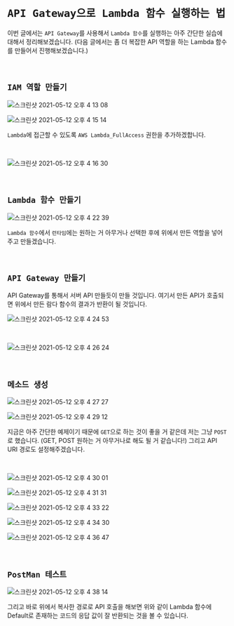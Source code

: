 # `API Gateway으로 Lambda 함수 실행하는 법`

이번 글에서는 `API Gateway`를 사용해서 `Lambda 함수`를 실행하는 아주 간단한 실습에 대해서 정리해보겠습니다. (다음 글에서는 좀 더 복잡한 API 역할을 하는 Lambda 함수를 만들어서 진행해보겠습니다.)

<br>


## `IAM 역할 만들기`

![스크린샷 2021-05-12 오후 4 13 08](https://user-images.githubusercontent.com/45676906/117933870-ff71f480-b33c-11eb-98f9-ec47cf58a63a.png)

![스크린샷 2021-05-12 오후 4 15 14](https://user-images.githubusercontent.com/45676906/117934196-5e376e00-b33d-11eb-8de6-7a719c0b5562.png)

`Lambda`에 접근할 수 있도록 `AWS Lambda_FullAccess` 권한을 추가하겠합니다.

<br>

![스크린샷 2021-05-12 오후 4 16 30](https://user-images.githubusercontent.com/45676906/117934314-82934a80-b33d-11eb-983a-0587fe6d365c.png)

<br>

## `Lambda 함수 만들기`

![스크린샷 2021-05-12 오후 4 22 39](https://user-images.githubusercontent.com/45676906/117935130-5e843900-b33e-11eb-8c99-a0e644cbb3b0.png)

`Lambda 함수`에서 `런타임`에는 원하는 거 아무거나 선택한 후에 위에서 만든 역할을 넣어주고 만들겠습니다.

<br>

## `API Gateway 만들기`

API Gateway를 통해서 서버 API 만들듯이 만들 것입니다. 여기서 만든 API가 호출되면 위에서 만든 람다 함수의 결과가 반환이 될 것입니다. 

![스크린샷 2021-05-12 오후 4 24 53](https://user-images.githubusercontent.com/45676906/117935393-a2773e00-b33e-11eb-9859-d99c56ebfae1.png)

<br>

![스크린샷 2021-05-12 오후 4 26 24](https://user-images.githubusercontent.com/45676906/117935588-d81c2700-b33e-11eb-8242-91a3cb426fb4.png)

<br>

## `메소드 생성`

![스크린샷 2021-05-12 오후 4 27 27](https://user-images.githubusercontent.com/45676906/117935756-04d03e80-b33f-11eb-8180-77c130ac6da3.png)

![스크린샷 2021-05-12 오후 4 29 12](https://user-images.githubusercontent.com/45676906/117935944-3c3eeb00-b33f-11eb-8c22-3679fe6bf64d.png)

지금은 아주 간단한 예제이기 때문에 `GET`으로 하는 것이 좋을 거 같은데 저는 그냥 `POST`로 했습니다. (GET, POST 원하는 거 아무거나로 해도 될 거 같습니다!) 그리고 API URI 경로도 설정해주겠습니다.

<br>

![스크린샷 2021-05-12 오후 4 30 01](https://user-images.githubusercontent.com/45676906/117936074-61335e00-b33f-11eb-9893-64b2a8c94b84.png)



![스크린샷 2021-05-12 오후 4 31 31](https://user-images.githubusercontent.com/45676906/117936275-a0fa4580-b33f-11eb-8611-dbef3febd2fe.png)

![스크린샷 2021-05-12 오후 4 33 22](https://user-images.githubusercontent.com/45676906/117936445-d30ba780-b33f-11eb-8cc0-042726778689.png)

![스크린샷 2021-05-12 오후 4 34 30](https://user-images.githubusercontent.com/45676906/117936582-fb93a180-b33f-11eb-836e-cd62e2a4aa51.png)

![스크린샷 2021-05-12 오후 4 36 47](https://user-images.githubusercontent.com/45676906/117936904-5d540b80-b340-11eb-88f9-ff3e9efe0576.png)

<br>

## `PostMan 테스트`

![스크린샷 2021-05-12 오후 4 38 14](https://user-images.githubusercontent.com/45676906/117937248-bae85800-b340-11eb-9319-ab3c7dbd8688.png)

그리고 바로 위에서 복사한 경로로 API 호출을 해보면 위와 같이 Lambda 함수에 Default로 존재하는 코드의 응답 값이 잘 반환되는 것을 볼 수 있습니다.